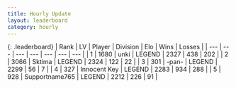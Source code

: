 ```yaml
---
title: Hourly Update
layout: leaderboard
category: hourly
---
```


{: .leaderboard}
| Rank | LV | Player | Division | Elo | Wins | Losses |
| --- | --- | --- | --- | --- | --- | --- |
| <span data-change="0">1</span> | 1680 | <span title="ID: 692745">unki</span> | LEGEND | <span data-change="0">2327</span> | <span data-change="0">438</span> | <span data-change="0">202</span> |
| <span data-change="0">2</span> | 3066 | <span title="ID: 353063">Sktima</span> | LEGEND | <span data-change="0">2324</span> | <span data-change="0">122</span> | <span data-change="0">22</span> |
| <span data-change="0">3</span> | 301 | <span title="ID: 719486">-pan-</span> | LEGEND | <span data-change="0">2299</span> | <span data-change="0">56</span> | <span data-change="0">7</span> |
| <span data-change="0">4</span> | 327 | <span title="ID: 773025">Innocent Key</span> | LEGEND | <span data-change="-6">2283</span> | <span data-change="2">934</span> | <span data-change="1">288</span> |
| <span data-change="0">5</span> | 928 | <span title="ID: 188640">Supportname765</span> | LEGEND | <span data-change="0">2212</span> | <span data-change="0">226</span> | <span data-change="0">91</span> |